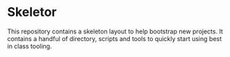 Skeletor
========

This repository contains a skeleton layout to help bootstrap new projects.
It contains a handful of directory, scripts and tools to quickly start
using best in class tooling.
